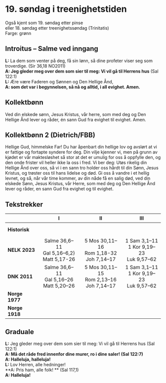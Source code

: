 # 19. søndag i treenighetstiden

Også kjent som 19. søndag etter pinse  
eller 18. søndag etter treenighetssøndag (Trinitatis)  
Farge: grønn  

## Introitus – Salme ved inngang

**L:** La dem som venter på deg, få sin lønn, så dine profeter viser seg som troverdige. (Sir 36,18 NO2011)  
**A: Jeg gleder meg over dem som sier til meg: Vi vil gå til Herrens hus** (Sal 122:1)  
**L:** Ære være Faderen og Sønnen og Den Hellige Ånd,  
**A: som det var i begynnelsen, så nå og alltid, i all evighet. Amen.**  

## Kollektbønn

Ved din elskede sønn, Jesus Kristus, vår herre, som med deg og Den Hellige Ånd lever og råder, én sann Gud fra evighet til evighet. Amen.

## Kollektbønn 2 (Dietrich/FBB)

Hellige Gud, himmelske Far! Du har åpenbart din hellige lov og avslørt at vi er fattige og fortapte syndere for deg. Din vilje kjenner vi, men på grunn av kjødet er vår maktesløshet så stor at det er umulig for oss å oppfylle den, og den onde frister vil heller ikke la oss i fred. Vi ber deg: Utøs rikelig din Hellige Ånd over oss, så vi i en sann tro holder oss hårdt til din Sønn, Jesus Kristus, og trøster oss til hans lidelse og død. Gi oss å vandre i et hellig levnet, og så, når vår time kommer, av din nåde få en salig død, ved din elskede Sønn, Jesus Kristus, vår Herre, som med deg og Den Hellige Ånd lever og råder, en sann Gud fra evighet og til evighet.

## Tekstrekker

| |**I**|**II**|**III**|
|:---|:---:|:---:|:---:|
|**Historisk**| <br> <br> | <br> <br> | <br> <br> |
|**NELK 2023**|Salme 36,6–11<br>Gal 5,16–6,2)<br>Matt 5,17-26|5 Mos 30,11–16<br>Rom 1,18-32<br>Joh 7,14–17|1 Sam 3,1–11<br>1 Kor 9,19–23<br>Luk 9,57–62|
|**DNK 2011**|Salme 36,6–11<br>Gal 5,16–26<br>Matt 5,20–26|5 Mos 30,11–15<br>Rom 2,13–16<br>Joh 7,14–17|1 Sam 3,1–11<br>1 Kor 9,19–23<br>Luk 9,57–62|
|**Norge 1977**| <br> <br> | <br> <br> | <br> <br> |
|**Norge 1918**| <br> <br> | <br> <br> | <br> <br> |

## Graduale

**L:** Jeg gleder meg over dem som sier til meg: Vi vil gå til Herrens hus (Sal 122:1)  
**A: Må det råde fred innenfor dine murer, ro i dine saler! (Sal 122:7)**  
**A: Halleluja, halleluja!**  
**L:** Lov Herren, alle hedninger!  
**A: Pris ham, alle folk! ** (Sal 117,1)  
**A: Halleluja!**  